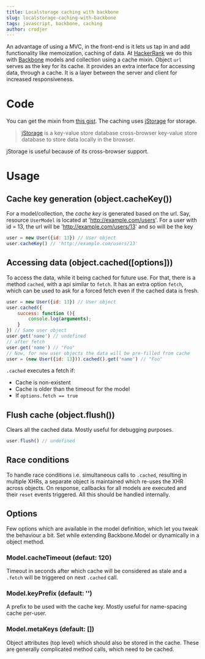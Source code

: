 ```yaml
---
title: Localstorage caching with backbone
slug: localstorage-caching-with-backbone
tags: javascript, backbone, caching
author: crodjer
---
```


An advantage of using a MVC, in the front-end is it lets us tap in and add
functionality like memoization, caching of data. At [HackerRank][hr] we do
this with [Backbone][backbone] models and collection using a cache
mixin. Object `url` serves as the key for its cache. It provides an extra
interface for accessing data, through a cache. It is a layer between the
server and client for increased responsiveness.

# Code
You can get the mixin from [this gist][cache-gist].
The caching uses [jStorage](jstorage) for storage. 

> [jStorage](jstorage) is a key-value store database cross-browser key-value
> store database to store data locally in the browser.

jStorage is useful because of its cross-browser support.

# Usage

## Cache key generation (object.cacheKey())
For a model/collection, the *cache key* is generated based on the url.
Say, resource `UserModel` is located at 'http://example.com/users'. For a
user with id = 13, the url will be 'http://example.com/users/13' and so will
be the key

```javascript
user = new User({id: 13}) // User object
user.cacheKey() // 'http://example.com/users/13'
```

## Accessing data (object.cached([options]))
To access the data, while it being cached for future use. For that, there is
a method `cached`, with a api similar to `fetch`. It has an extra option
`fetch`, which can be used to ask for a forced fetch even if the cached data
is fresh.

```javascript
user = new User({id: 13}) // User object
user.cached({
    success: function (){
        console.log(arguments);
    }
}) // Same user object
user.get('name') // undefined
// after fetch
user.get('name') // "Foo"
// Now, for new user objects the data will be pre-filled from cache
user = (new User({id: 13})).cached().get('name') // "Foo"
```

`.cached` executes a fetch if:

 - Cache is non-existent
 - Cache is older than the timeout for the model
 - If `options.fetch == true`


## Flush cache (object.flush())
Clears all the cached data. Mostly useful for debugging purposes.

```javascript
user.flush() // undefined
```

## Race conditions
To handle race conditions i.e. simultaneous calls to `.cached`, resulting in
multiple XHRs, a separate object is maintained which re-uses the XHR across
objects. On response, callbacks for all models are executed and their `reset`
events triggered. All this should be handled internally.

## Options
Few options which are available in the model definition, which let you tweak
the behaviour a bit. Set while extending Backbone.Model or dynamically in a
object method.

### Model.cacheTimeout (defaut: 120)
Timeout in seconds after which cache will be considered as stale and a
`.fetch` will be triggered on next `.cached` call.

### Model.keyPrefix (default: '')
A prefix to be used with the cache key. Mostly useful for name-spacing cache
per-user.

### Model.metaKeys (default: [])
Object attributes (top level) which should also be stored in the cache. These
are generally complicated method calls, which need to be cached.

[backbone]: http://backbonejs.org
[hr]: https://www.hackerrank.com
[jstorage]: http://www.jstorage.info/
[cache-gist]: https://gist.github.com/crodjer/5482362
